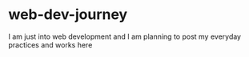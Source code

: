 # web-dev-journey
I am just into web development and I am planning to post my everyday practices and works here
